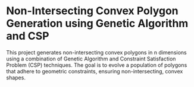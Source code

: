 # Non-Intersecting Convex Polygon Generation using Genetic Algorithm and CSP

This project generates non-intersecting convex polygons in n dimensions using a combination of Genetic Algorithm and Constraint Satisfaction Problem (CSP) techniques. The goal is to evolve a population of polygons that adhere to geometric constraints, ensuring non-intersecting, convex shapes.




